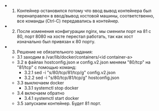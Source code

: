 * 1. Контейнер остановился потому что ввод вывод контейнера был перенаправлен в ввод/вывод хостовой машины, соответственно, все команды (Ctrl-C) передавались в контейнер.
* 2. После изменения конфигурации nginx, мы сменили порт на 81 с 80, порт 8080 на хосте перестал работать, так как хост изначально был привязан к 80 порту.

* 3. Решение не обязательного задания:
	* 3.1 заходим в /var/lib/docker/containers/<id container-а>
	* 3.2 в файлах hostconfig.json и config.v2.json меняем "80/tcp" на "81/tcp" с помощью команд:
		* 3.2.1 sed -i "s/80\/tcp/81\/tcp/g" config.v2.json
		* 3.2.2 sed -i "s/80\/tcp/81\/tcp/g" hostconfig.json
	* 3.3 выключаем docker 
		* 3.3.1 systemctl stop docker
	* 3.4 включаем обратно 
		* 3.4.1 systemctl start docker
	* 3.5 запускаем контейнер. Будет 81 порт.